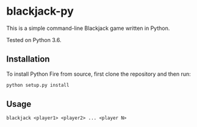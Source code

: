 # blackjack-py
This is a simple command-line Blackjack game written in Python.  

Tested on Python 3.6.

## Installation
To install Python Fire from source, first clone the repository and then run:
```python
python setup.py install
```

## Usage
`blackjack <player1> <player2> ... <player N>`
